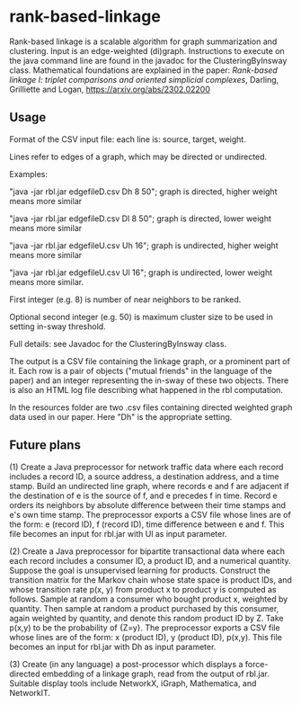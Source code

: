 # rank-based-linkage

Rank-based linkage is a scalable algorithm for graph summarization and clustering. 
Input is an edge-weighted (di)graph. 
Instructions to execute on the java command line are found in the javadoc for the ClusteringByInsway class.
Mathematical foundations are explained in the paper:
<i>Rank-based linkage I: triplet comparisons and oriented simplicial complexes</i>, 
Darling, Grilliette and Logan, https://arxiv.org/abs/2302.02200

## Usage
<p>Format of the CSV input file: each line is: source, target, weight.
<p>Lines refer to edges of a graph, which may be directed or undirected.
<p>Examples: 
<p>"java -jar rbl.jar edgefileD.csv Dh 8 50"; graph is directed, higher weight means more similar
<p>"java -jar rbl.jar edgefileD.csv Dl 8 50"; graph is directed, lower weight means more similar
<p>"java -jar rbl.jar edgefileU.csv Uh 16"; graph is undirected, higher weight means more similar
<p>"java -jar rbl.jar edgefileU.csv Ul 16"; graph is undirected, lower weight means more similar.
<p>First integer (e.g. 8) is number of near neighbors to be ranked.
<p>Optional second integer (e.g. 50) is maximum cluster size to be used in setting in-sway threshold.

<p>Full details: see Javadoc for the ClusteringByInsway class.

<p> The output is a CSV file containing the linkage graph, or a prominent part of it. Each row is a pair of objects ("mutual friends" in the language of the paper) and an integer representing the in-sway of these two objects. There is also an HTML log file describing what happened in the rbl computation.

<p> In the resources folder are two .csv files containing directed weighted graph data used in our paper. Here "Dh" is the appropriate setting.

## Future plans
<p> (1) Create a Java preprocessor for network traffic data where each record includes a record ID, a source address, a destination address, and a time stamp. Build an undirected line graph, where records e and f are adjacent if the destination of e is the source of f, and e precedes f in time. Record e orders its neighbors by absolute difference between their time stamps and e's own time stamp. The preprocessor exports a CSV file whose lines are of the form: 
e (record ID), f (record ID), time difference between e and f. 
This file becomes an input for rbl.jar with Ul as input parameter.

<p> (2) Create a Java preprocessor for bipartite transactional data where each each record includes a consumer ID, a product ID, and a numerical quantity. Suppose the goal is unsupervised learning for products. Construct the transition matrix for the Markov chain whose state space is product IDs, and whose transition rate p(x, y) from product x to product y is computed as follows. Sample at random a consumer who bought product x, weighted by quantity. Then sample at random a product purchased by this consumer, again weighted by quantity, and denote this random product ID by Z. Take p(x,y) to be the probability of {Z=y}. The preprocessor exports a CSV file whose lines are of the form: x (product ID), y (product ID), p(x,y). This file becomes an input for rbl.jar with Dh as input parameter.

<p> (3) Create (in any language) a post-processor which displays a force-directed embedding of a linkage graph, read from the output of rbl.jar. Suitable display tools include NetworkX, iGraph, Mathematica, and NetworkIT.

